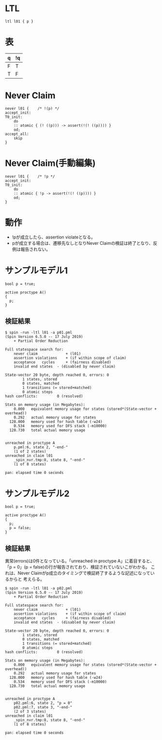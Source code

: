 # LTL

```Promela
ltl l01 { p }
```

# 表

| q | !q |
|---|----|
| F | T  |
| T | F  |

# Never Claim

```Promela
never l01 {    /* !(p) */
accept_init:
T0_init:
	do
	:: atomic { (! ((p))) -> assert(!(! ((p)))) }
	od;
accept_all:
	skip
}
```

# Never Claim(手動編集)

```Promela
never l01 {    /* !p */
accept_init:
T0_init:
	do
	:: atomic { !p -> assert(!(! ((p)))) }
	od;
}
```

# 動作

- !pが成立したら、assertion violateとなる。
- pが成立する場合は、遷移先なしとなりNever Claimの検証は終了となり、反例は報告されない。

# サンプルモデル1

```Promela
bool p = true;

active proctype A()
{
  p;
}
```

## 検証結果

```
$ spin -run -ltl l01 -a p01.pml 
(Spin Version 6.5.0 -- 17 July 2019)
	+ Partial Order Reduction

Full statespace search for:
	never claim         	+ (l01)
	assertion violations	+ (if within scope of claim)
	acceptance   cycles 	+ (fairness disabled)
	invalid end states	- (disabled by never claim)

State-vector 20 byte, depth reached 0, errors: 0
        1 states, stored
        0 states, matched
        1 transitions (= stored+matched)
        0 atomic steps
hash conflicts:         0 (resolved)

Stats on memory usage (in Megabytes):
    0.000	equivalent memory usage for states (stored*(State-vector + overhead))
    0.292	actual memory usage for states
  128.000	memory used for hash table (-w24)
    0.534	memory used for DFS stack (-m10000)
  128.730	total actual memory usage


unreached in proctype A
	p.pml:6, state 2, "-end-"
	(1 of 2 states)
unreached in claim l01
	_spin_nvr.tmp:8, state 8, "-end-"
	(1 of 8 states)

pan: elapsed time 0 seconds
```

# サンプルモデル2

```Promela
bool p = true;

active proctype A()
{
  p;
  p = false;
}
```

## 検証結果

異常(errors)は0件となっている。「unreached in proctype A」に着目すると、
「p = 0」(p = false)の行が報告されており、検証されていないこがわかる。
これは、Never Claimがp成立のタイミングで検証終了するような記述になっているからと
考えらる。

```
$ spin -run -ltl l01 -a p02.pml 
(Spin Version 6.5.0 -- 17 July 2019)
	+ Partial Order Reduction

Full statespace search for:
	never claim         	+ (l01)
	assertion violations	+ (if within scope of claim)
	acceptance   cycles 	+ (fairness disabled)
	invalid end states	- (disabled by never claim)

State-vector 20 byte, depth reached 0, errors: 0
        1 states, stored
        0 states, matched
        1 transitions (= stored+matched)
        0 atomic steps
hash conflicts:         0 (resolved)

Stats on memory usage (in Megabytes):
    0.000	equivalent memory usage for states (stored*(State-vector + overhead))
    0.292	actual memory usage for states
  128.000	memory used for hash table (-w24)
    0.534	memory used for DFS stack (-m10000)
  128.730	total actual memory usage


unreached in proctype A
	p02.pml:6, state 2, "p = 0"
	p02.pml:7, state 3, "-end-"
	(2 of 3 states)
unreached in claim l01
	_spin_nvr.tmp:8, state 8, "-end-"
	(1 of 8 states)

pan: elapsed time 0 seconds

```